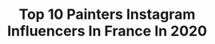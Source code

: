 ---
title: Top 10 Painters Instagram Influencers In France In 2020
description: >-
  Find top painters Instagram influencers in France in 2020. Most popular hashtags: #painting #art #contemporaryart #oilpainting.
platform: Instagram
profiles:
  - username: "oneangel.abroad"
    fullname: >-
      𝙰𝚗𝚐𝚎𝚕𝚒𝚚𝚞𝚎 𝚃𝚜𝚊𝚗𝚒𝚜
    location: "France"
    followers: 62886
    engagement: 569
    commentsToLikes: 0.021921
    id: ck0u6gnxp1zks0i19014xutcx
    verified: false
    hashtags: "#athens, #hotelgrandebretagne, #stayhome, #laskos"
  - username: "koga.one"
    fullname: >-
      Matthieu Koga
    location: "France"
    followers: 6093
    engagement: 649
    commentsToLikes: 0.045499
    id: ck6014w4reua60i14aedlbbqs
    verified: false
    hashtags: "#ballpendrawing, #pendraw, #kogaone, #illustration"
  - username: "nikollah"
    fullname: >-
      Nikollah
    location: "France"
    followers: 9036
    engagement: 681
    commentsToLikes: 0.013028
    id: ck5bwkhjylvk00i11gnb4em1e
    verified: false
    hashtags: "#friyay, #chest, #artistic, #maleart"
  - username: "ehssan.gholami"
    fullname: >-
      Ehssan Gholami
    location: "France"
    followers: 3446
    engagement: 2608
    commentsToLikes: 0.067647
    id: ck55m0lub2wm20i11vsoo5c37
    verified: false
    hashtags: "#galleryart, #artistsoninstagram, #arttutorials, #artgallery"
  - username: "sweetvanlife"
    fullname: >-
      🇫🇷 Ben & Poppy 🚐💨🎥🗺
    location: "France"
    followers: 57020
    engagement: 541
    commentsToLikes: 0.036228
    id: ck5zpvgqrtfdc0i14e0r2drgm
    verified: false
    hashtags: "#fiat238, #fiat238camper, #france, #diy"
  - username: "markusakessonvisual"
    fullname: >-
      Markus Åkesson
    location: "France"
    followers: 19475
    engagement: 893
    commentsToLikes: 0.021982
    id: ck6u6wdsvi3lv0j71qu01xbqj
    verified: false
    hashtags: "#art, #oiloncanvas, #toiledejouy, #organicfabrications"
  - username: "pietrodriguez"
    fullname: >-
      Piet Rodriguez
    location: "France"
    followers: 5373
    engagement: 1361
    commentsToLikes: 0.036474
    id: ck14hmh7lb2ag0i191xansoej
    verified: false
    hashtags: "#muse, #travel, #urbanart, #canvas"
  - username: "crazymurieli"
    fullname: >-
      Muriel Massin
    location: "France"
    followers: 17878
    engagement: 420
    commentsToLikes: 0.053437
    id: ck8t4g0go6nwr0j78rwq8eapm
    verified: false
    hashtags: "#inspiration, #flaming, #abstractexpressionism, #murielmassin"
  - username: "nebriuson"
    fullname: >-
      Seyni N'diaye
    location: "France"
    followers: 10741
    engagement: 872
    commentsToLikes: 0.039890
    id: ck8t9pvamowod0j781aow3hm4
    verified: false
    hashtags: "#paintingminiatures, #30k, #loonboss, #onidemon"
  - username: "_victorbaroni_"
    fullname: >-
      ＶＩＣＴＯＲ ＢＡＲＯＮＩ
    location: "France"
    followers: 46538
    engagement: 559
    commentsToLikes: 0.021092
    id: ck14jor51lfh20i196p5bipke
    verified: false
    hashtags: "#abstractart, #fineartpainting, #luxury, #resinartist"
---